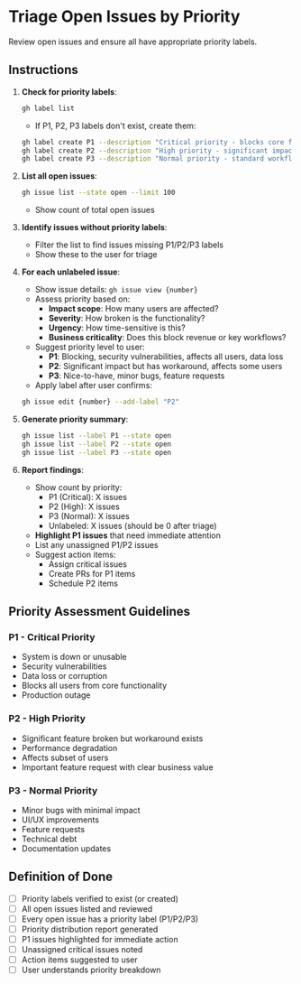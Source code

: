 # Triage Open Issues by Priority

Review open issues and ensure all have appropriate priority labels.

## Instructions

1. **Check for priority labels**:
   ```bash
   gh label list
   ```
   - If P1, P2, P3 labels don't exist, create them:
   ```bash
   gh label create P1 --description "Critical priority - blocks core functionality" --color d73a4a
   gh label create P2 --description "High priority - significant impact" --color fbca04
   gh label create P3 --description "Normal priority - standard workflow" --color 0e8a16
   ```

2. **List all open issues**:
   ```bash
   gh issue list --state open --limit 100
   ```
   - Show count of total open issues

3. **Identify issues without priority labels**:
   - Filter the list to find issues missing P1/P2/P3 labels
   - Show these to the user for triage

4. **For each unlabeled issue**:
   - Show issue details: `gh issue view {number}`
   - Assess priority based on:
     - **Impact scope**: How many users are affected?
     - **Severity**: How broken is the functionality?
     - **Urgency**: How time-sensitive is this?
     - **Business criticality**: Does this block revenue or key workflows?
   - Suggest priority level to user:
     - **P1**: Blocking, security vulnerabilities, affects all users, data loss
     - **P2**: Significant impact but has workaround, affects some users
     - **P3**: Nice-to-have, minor bugs, feature requests
   - Apply label after user confirms:
   ```bash
   gh issue edit {number} --add-label "P2"
   ```

5. **Generate priority summary**:
   ```bash
   gh issue list --label P1 --state open
   gh issue list --label P2 --state open
   gh issue list --label P3 --state open
   ```

6. **Report findings**:
   - Show count by priority:
     - P1 (Critical): X issues
     - P2 (High): X issues
     - P3 (Normal): X issues
     - Unlabeled: X issues (should be 0 after triage)
   - **Highlight P1 issues** that need immediate attention
   - List any unassigned P1/P2 issues
   - Suggest action items:
     - Assign critical issues
     - Create PRs for P1 items
     - Schedule P2 items

## Priority Assessment Guidelines

### P1 - Critical Priority
- System is down or unusable
- Security vulnerabilities
- Data loss or corruption
- Blocks all users from core functionality
- Production outage

### P2 - High Priority
- Significant feature broken but workaround exists
- Performance degradation
- Affects subset of users
- Important feature request with clear business value

### P3 - Normal Priority
- Minor bugs with minimal impact
- UI/UX improvements
- Feature requests
- Technical debt
- Documentation updates

## Definition of Done

- [ ] Priority labels verified to exist (or created)
- [ ] All open issues listed and reviewed
- [ ] Every open issue has a priority label (P1/P2/P3)
- [ ] Priority distribution report generated
- [ ] P1 issues highlighted for immediate action
- [ ] Unassigned critical issues noted
- [ ] Action items suggested to user
- [ ] User understands priority breakdown
